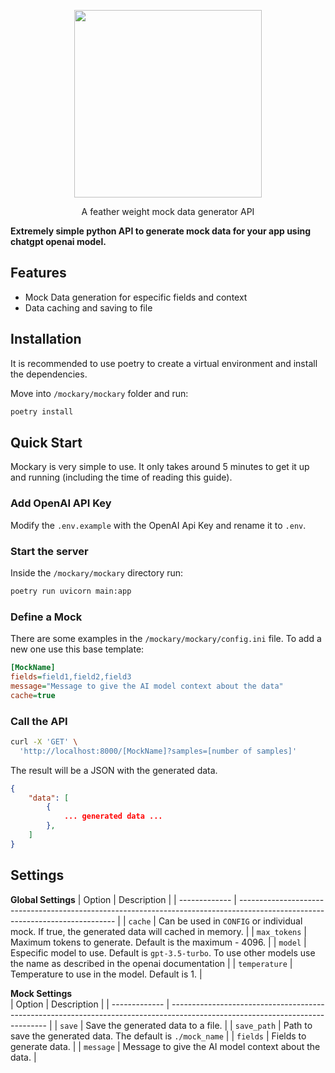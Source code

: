 <p align="center">
<img src="https://github.com/guilherme096/mockary/assets/69405307/6c66e2d5-6758-4d64-a003-ed76804ecdf2" height="300">
</p>
<p align="center">
A feather weight mock data generator API
</p>

**Extremely simple python API to generate mock data for your app using chatgpt openai model.**

## Features

- Mock Data generation for especific fields and context
- Data caching and saving to file

## Installation

It is recommended to use poetry to create a virtual environment and install the dependencies.

Move into `/mockary/mockary` folder and run:

```bash
poetry install
```

## Quick Start

Mockary is very simple to use. It only takes around 5 minutes to get it up and running (including the time of reading this guide).

### Add OpenAI API Key

Modify the `.env.example` with the OpenAI Api Key and rename it to `.env`.

### Start the server

Inside the `/mockary/mockary` directory run:

```bash
poetry run uvicorn main:app
```

### Define a Mock

There are some examples in the `/mockary/mockary/config.ini` file. To add a new one use this base template:

```ini
[MockName]
fields=field1,field2,field3
message="Message to give the AI model context about the data"
cache=true
```

### Call the API

```bash
curl -X 'GET' \
  'http://localhost:8000/[MockName]?samples=[number of samples]'
```

The result will be a JSON with the generated data.

```json
{
    "data": [
        {
            ... generated data ...
        },
    ]
}
```

## Settings

**Global Settings**
| Option | Description |
| ------------- | ----------------------------------------------------------------------------------------------------------------------------- |
| `cache` | Can be used in `CONFIG` or individual mock. If true, the generated data will cached in memory. |
| `max_tokens` | Maximum tokens to generate. Default is the maximum - 4096. |
| `model` | Especific model to use. Default is `gpt-3.5-turbo`. To use other models use the name as described in the openai documentation |
| `temperature` | Temperature to use in the model. Default is 1. |

**Mock Settings**  
| Option | Description |
| ------------- | ----------------------------------------------------------------------------------------------------------------------------- |
| `save` | Save the generated data to a file. |
| `save_path` | Path to save the generated data. The default is `./mock_name` |
| `fields` | Fields to generate data. |
| `message` | Message to give the AI model context about the data. |
